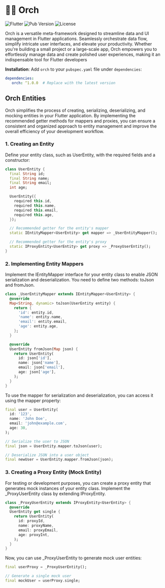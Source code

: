 # 🧙🏻 Orch

![Flutter](https://img.shields.io/badge/Flutter-2.0+-blue.svg)
![Pub Version](https://img.shields.io/pub/v/orch)
![License](https://img.shields.io/badge/License-MIT-green.svg)

Orch is a versatile meta-framework designed to streamline data and UI management in Flutter applications. Seamlessly orchestrate data flow, simplify intricate user interfaces, and elevate your productivity. Whether you're building a small project or a large-scale app, Orch empowers you to effortlessly manage data and create polished user experiences, making it an indispensable tool for Flutter developers

**Installation**: Add `orch` to your `pubspec.yaml` file under `dependencies`:

```yaml
dependencies:
   orch: ^1.0.0  # Replace with the latest version
```

## Orch Entities
Orch simplifies the process of creating, serializing, deserializing, and mocking entities in your Flutter application. By implementing the recommended getter methods for mappers and proxies, you can ensure a consistent and organized approach to entity management and improve the overall efficiency of your development workflow.

### 1. Creating an Entity
Define your entity class, such as UserEntity, with the required fields and a constructor:
```dart
class UserEntity {
  final String id;
  final String name;
  final String email;
  int age;

  UserEntity({
    required this.id,
    required this.name,
    required this.email,
    required this.age,
  });

  // Recommended getter for the entity's mapper
  static IEntityMapper<UserEntity> get mapper => _UserEntityMapper();

  // Recommended getter for the entity's proxy
  static IProxyEntity<UserEntity> get proxy => _ProxyUserEntity();
}
```

### 2. Implementing Entity Mappers
Implement the IEntityMapper interface for your entity class to enable JSON serialization and deserialization. You need to define two methods: toJson and fromJson.
```dart
class _UserEntityMapper extends IEntityMapper<UserEntity> {
  @override
  Map<String, dynamic> toJson(UserEntity entity) {
    return {
      'id': entity.id,
      'name': entity.name,
      'email': entity.email,
      'age': entity.age,
    };
  }

  @override
  UserEntity fromJson(Map json) {
    return UserEntity(
      id: json['id'],
      name: json['name'],
      email: json['email'],
      age: json['age'],
    );
  }
}
```
To use the mapper for serialization and deserialization, you can access it using the mapper property:
```dart
final user = UserEntity(
  id: '123',
  name: 'John Doe',
  email: 'john@example.com',
  age: 30,
);

// Serialize the user to JSON
final json = UserEntity.mapper.toJson(user);

// Deserialize JSON into a user object
final newUser = UserEntity.mapper.fromJson(json);
```
### 3. Creating a Proxy Entity (Mock Entity)
For testing or development purposes, you can create a proxy entity that generates mock instances of your entity class. Implement the _ProxyUserEntity class by extending IProxyEntity.
```dart
class _ProxyUserEntity extends IProxyEntity<UserEntity> {
  @override
  UserEntity get single {
    return UserEntity(
      id: proxyId,
      name: proxyName,
      email: proxyEmail,
      age: proxyInt,
    );
  }
}
```
Now, you can use _ProxyUserEntity to generate mock user entities:
```dart
final userProxy = _ProxyUserEntity();

// Generate a single mock user
final mockUser = userProxy.single;
```


